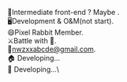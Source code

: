 🐰Intermediate front-end ? Maybe . \
🖥Development & O&M(not start).\
😄Pixel Rabbit Member.\
⚔️Battle with 🦋.\
📮nwzxxabcde@gmail.com.\
🏠 Developing...\
📖 Developing...\


<!--
**abcde1239/abcde1239** is a ✨ _special_ ✨ repository because its `README.md` (this file) appears on your GitHub profile.

Here are some ideas to get you started:

- 🔭 I’m currently working on ...
- 🌱 I’m currently learning ...
- 👯 I’m looking to collaborate on ...
- 🤔 I’m looking for help with ...
- 💬 Ask me about ...
- 📫 How to reach me: ...
- 😄 Pronouns: ...
- ⚡ Fun fact: ...
-->
